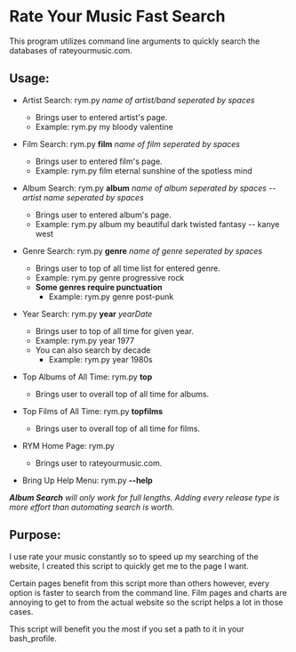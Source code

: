 # Rate Your Music Fast Search
This program utilizes command line arguments to quickly search the databases of rateyourmusic.com.

## Usage:
  * Artist Search: rym.py *name of artist/band seperated by spaces*
    * Brings user to entered artist's page.
    * Example: rym.py my bloody valentine  
* Film Search: rym.py **film** *name of film seperated by spaces*
  * Brings user to entered film's page.
  * Example: rym.py film eternal sunshine of the spotless mind
* Album Search: rym.py **album** *name of album seperated by spaces -- artist name seperated by spaces*
  * Brings user to entered album's page.
  * Example: rym.py album my beautiful dark twisted fantasy -- kanye west
  
* Genre Search: rym.py **genre** *name of genre seperated by spaces*
  * Brings user to top of all time list for entered genre.
  * Example: rym.py genre progressive rock
  * **Some genres require punctuation**
     * Example: rym.py genre post-punk
     
* Year Search: rym.py **year** *yearDate*
  * Brings user to top of all time for given year.
  * Example: rym.py year 1977
  * You can also search by decade
     * Example: rym.py year 1980s 
     
* Top Albums of All Time: rym.py **top**
  * Brings user to overall top of all time for albums.
  
* Top Films of All Time: rym.py **topfilms**
  * Brings user to overall top of all time for films.
  
* RYM Home Page: rym.py
  * Brings user to rateyourmusic.com.
  
* Bring Up Help Menu: rym.py **--help**

_**Album Search** will only work for full lengths. Adding every release type is more effort than automating search is worth._

## Purpose:
I use rate your music constantly so to speed up my searching of the website, I created this script to quickly get me to the page I want.

Certain pages benefit from this script more than others however, every option is faster to search from the command line.
Film pages and charts are annoying to get to from the actual website so the script helps a lot in those cases.

This script will benefit you the most if you set a path to it in your bash_profile.
